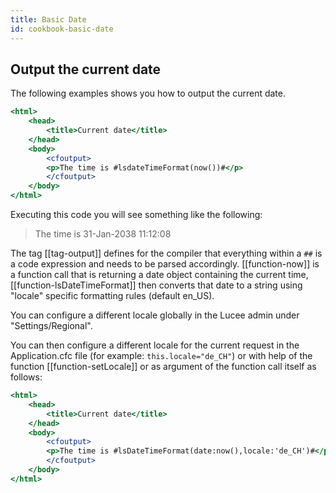 ```yaml
---
title: Basic Date
id: cookbook-basic-date
---
```


## Output the current date ##

The following examples shows you how to output the current date.

```coldfusion
<html>
	<head>
		<title>Current date</title>
	</head>
	<body>
		<cfoutput>
		<p>The time is #lsdateTimeFormat(now())#</p>
		</cfoutput>
	</body>
</html>
```
Executing this code you will see something like the following:

> The time is 31-Jan-2038 11:12:08

The tag [[tag-output]] defines for the compiler that everything within a `##` is a code expression and needs to be parsed accordingly. [[function-now]] is a function call that is returning a date object containing the current time, [[function-lsDateTimeFormat]] then converts that date to a string using "locale" specific formatting rules (default en_US).

You can configure a different locale globally in the Lucee admin under "Settings/Regional".

You can then configure a different locale for the current request in the Application.cfc file (for example: `this.locale="de_CH"`) or with help of the function [[function-setLocale]] or as argument of the function call itself as follows:

```coldfusion
<html>
	<head>
		<title>Current date</title>
	</head>
	<body>
		<cfoutput>
		<p>The time is #lsDateTimeFormat(date:now(),locale:'de_CH')#</p>
		</cfoutput>
	</body>
</html>
```
